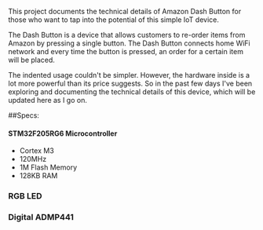 This project documents the technical details of Amazon Dash Button for those who want to tap into the potential of this simple IoT device.

The Dash Button is a device that allows customers to re-order items from Amazon by pressing a single button. The Dash Button connects home WiFi network and every time the button is pressed, an order for a certain item will be placed.

The indented usage couldn't be simpler. However, the hardware inside is a lot more powerful than its price suggests. So in the past few days I've been exploring and documenting the technical details of this device, which will be updated here as I go on.

##Specs:

#### STM32F205RG6 Microcontroller

* Cortex M3
* 120MHz
* 1M Flash Memory
* 128KB RAM

### RGB LED


### Digital ADMP441
